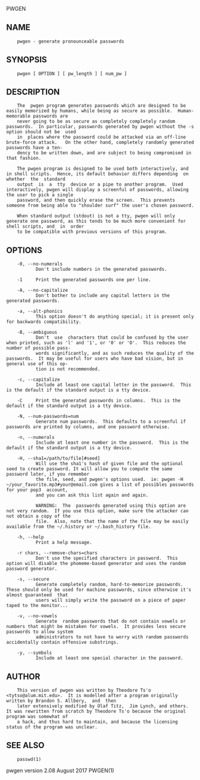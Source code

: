   PWGEN
 
## NAME
        pwgen - generate pronounceable passwords
 
## SYNOPSIS
        pwgen [ OPTION ] [ pw_length ] [ num_pw ]
 
## DESCRIPTION
        The  pwgen program generates passwords which are designed to be easily memorized by humans, while being as secure as possible.  Human-memorable passwords are
        never going to be as secure as completely completely random passwords.  In particular, passwords generated by pwgen without the -s option should not be  used
        in  places where the password could be attacked via an off-line brute-force attack.   On the other hand, completely randomly generated  passwords have a ten‐
        dency to be written down, and are subject to being compromised in that fashion.
 
        The pwgen program is designed to be used both interactively, and in shell scripts.  Hence, its default behavior differs depending  on  whether  the  standard
        output  is  a  tty  device or a pipe to another program.  Used interactively, pwgen will display a screenful of passwords, allowing the user to pick a single
        password, and then quickly erase the screen.  This prevents someone from being able to "shoulder surf" the user's chosen password.
 
        When standard output (stdout) is not a tty, pwgen will only generate one password, as this tends to be much more convenient for shell scripts, and  in  order
        to be compatible with previous versions of this program.
 
## OPTIONS
        -0, --no-numerals
               Don't include numbers in the generated passwords.
 
        -1     Print the generated passwords one per line.
 
        -A, --no-capitalize
               Don't bother to include any capital letters in the generated passwords.
 
        -a, --alt-phonics
               This option doesn't do anything special; it is present only for backwards compatibility.
 
        -B, --ambiguous
               Don't  use  characters that could be confused by the user when printed, such as 'l' and '1', or '0' or 'O'.  This reduces the number of possible pass‐
               words significantly, and as such reduces the quality of the passwords.  It may be useful for users who have bad vision, but in general use of this op‐
               tion is not recommended.
 
        -c, --capitalize
               Include at least one capital letter in the password.  This is the default if the standard output is a tty device.
 
        -C     Print the generated passwords in columns.  This is the default if the standard output is a tty device.
 
        -N, --num-passwords=num
               Generate num passwords.  This defaults to a screenful if passwords are printed by columns, and one password otherwise.
 
        -n, --numerals
               Include at least one number in the password.  This is the default if the standard output is a tty device.
 
        -H, --sha1=/path/to/file[#seed]
               Will use the sha1's hash of given file and the optional seed to create password. It will allow you to compute the same password later, if you remember
               the file, seed, and pwgen's options used.  ie: pwgen -H ~/your_favorite.mp3#your@email.com gives a list of possibles passwords for your pop3  account,
               and you can ask this list again and again.
 
               WARNING:  The  passwords generated using this option are not very random.  If you use this option, make sure the attacker can not obtain a copy of the
               file.  Also, note that the name of the file may be easily available from the ~/.history or ~/.bash_history file.
 
        -h, --help
               Print a help message.
 
        -r chars, --remove-chars=chars
               Don't use the specified characters in password.  This option will disable the phomeme-based generator and uses the random password generator.
 
        -s, --secure
               Generate completely random, hard-to-memorize passwords.  These should only be used for machine passwords, since otherwise it's almost guaranteed  that
               users will simply write the password on a piece of paper taped to the monitor...
 
        -v, --no-vowels
               Generate  random passwords that do not contain vowels or numbers that might be mistaken for vowels.  It provides less secure passwords to allow system
               administrators to not have to worry with random passwords accidentally contain offensive substrings.
 
        -y, --symbols
               Include at least one special character in the password.
 
## AUTHOR
        This version of pwgen was written by Theodore Ts'o <tytso@alum.mit.edu>.  It is modelled after a program originally written by Brandon S. Allbery,  and  then
        later extensively modified by Olaf Titz,  Jim Lynch, and others.  It was rewritten from scratch by Theodore Ts'o because the original program was somewhat of
        a hack, and thus hard to maintain, and because the licensing status of the program was unclear.
 
## SEE ALSO
        passwd(1)
 
 pwgen version 2.08                                                           August 2017                                                                    PWGEN(1)
